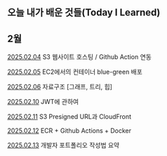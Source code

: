 ## 오늘 내가 배운 것들(Today I Learned)

## 2월

[2025.02.04](https://github.com/webplusangels/dylan-til/blob/main/Feb/2025-02-04.md) S3 웹사이트 호스팅 / Github Action 연동

[2025.02.05](https://github.com/webplusangels/dylan-til/blob/main/Feb/2025-02-05.md) EC2에서의 컨테이너 blue-green 배포

[2025.02.06](https://github.com/webplusangels/dylan-til/blob/main/Feb/2025-02-06.md) 자료구조 [그래프, 트리, 힙]

[2025.02.10](https://github.com/webplusangels/dylan-til/blob/main/Feb/2025-02-10.md) JWT에 관하여

[2025.02.11](https://github.com/webplusangels/dylan-til/blob/main/Feb/2025-02-11.md) S3 Presigned URL과 CloudFront

[2025.02.12](https://github.com/webplusangels/dylan-til/blob/main/Feb/2025-02-12.md) ECR + Github Actions + Docker

[2025.02.13](https://github.com/webplusangels/dylan-til/blob/main/Feb/2025-02-13.md) 개발자 포트폴리오 작성법 요약

